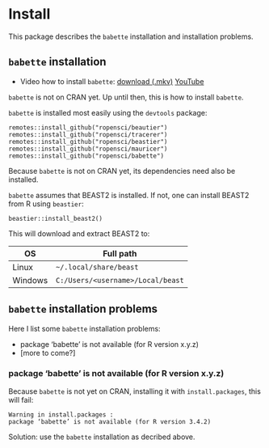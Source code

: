 # Install

This package describes the `babette` installation and installation problems.

## `babette` installation

 * Video how to install `babette`: [download (.mkv)](http://richelbilderbeek.nl/babette_install_windows.mkv) [YouTube](https://youtu.be/SiJlssZeeaM)

`babette` is not on CRAN yet. Up until then, this is how to install `babette`.


`babette` is installed most easily using the `devtools` package:

```
remotes::install_github("ropensci/beautier")
remotes::install_github("ropensci/tracerer")
remotes::install_github("ropensci/beastier")
remotes::install_github("ropensci/mauricer")
remotes::install_github("ropensci/babette")
```

Because `babette` is not on CRAN yet, its dependencies need also be installed.

`babette` assumes that BEAST2 is installed. If not, one can install BEAST2 from R using `beastier`:

```{r}
beastier::install_beast2()
```

This will download and extract BEAST2 to:

OS|Full path
---|---
Linux|`~/.local/share/beast`
Windows|`C:/Users/<username>/Local/beast`

## `babette` installation problems

Here I list some `babette` installation problems:

 * package ‘babette’ is not available (for R version x.y.z)
 * [more to come?]

### package ‘babette’ is not available (for R version x.y.z)

Because `babette` is not yet on CRAN, installing it with `install.packages`, this will fail:

```
Warning in install.packages :
package ‘babette’ is not available (for R version 3.4.2)
```

Solution: use the `babette` installation as decribed above.
